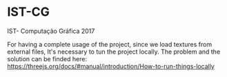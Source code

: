 # IST-CG
IST- Computação Gráfica 2017 

For having a complete usage of the project, since we load textures from external files, 
It's necessary to tun the project locally.
The problem and the solution can be finded here: https://threejs.org/docs/#manual/introduction/How-to-run-things-locally
